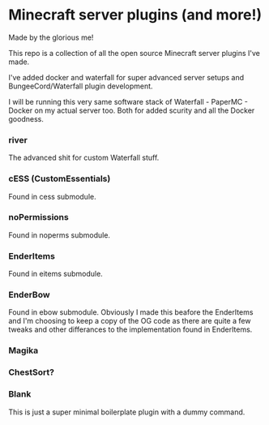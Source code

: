 # Minecraft server plugins (and more!)
Made by the glorious me!

This repo is a collection of all the open source Minecraft server plugins I've made.

I've added docker and waterfall for super advanced server setups and BungeeCord/Waterfall plugin development.

I will be running this very same software stack of Waterfall - PaperMC - Docker on my actual server too. Both for added scurity and all the Docker goodness.

### river
The advanced shit for custom Waterfall stuff.

### cESS (CustomEssentials)
Found in cess submodule.

### noPermissions
Found in noperms submodule.

### EnderItems
Found in eitems submodule.

### EnderBow
Found in ebow submodule.
Obviously I made this beafore the EnderItems and I'm choosing to keep a copy of the OG code as there are quite a few tweaks and other differances to the implementation found in EnderItems.

### Magika

### ChestSort?

### Blank
This is just a super minimal boilerplate plugin with a dummy command.

